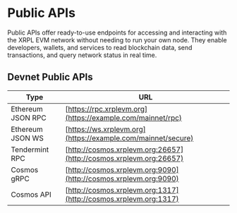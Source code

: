 # Public APIs

Public APIs offer ready-to-use endpoints for accessing and interacting with the XRPL EVM network without needing to run your own node. They enable developers, wallets, and services to read blockchain data, send transactions, and query network status in real time.

## Devnet Public APIs

| Type              | URL                                                                |
| ----------------- | ------------------------------------------------------------------ |
| Ethereum JSON RPC | [https://rpc.xrplevm.org](https://example.com/mainnet/rpc)         |
| Ethereum JSON WS  | [https://ws.xrplevm.org](https://example.com/mainnet/secure)       |
| Tendermint RPC    | [http://cosmos.xrplevm.org:26657](http://cosmos.xrplevm.org:26657) |
| Cosmos gRPC       | [http://cosmos.xrplevm.org:9090](http://cosmos.xrplevm.org:9090)   |
| Cosmos API        | [http://cosmos.xrplevm.org:1317](http://cosmos.xrplevm.org:1317)   |
